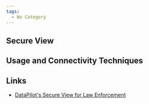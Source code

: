```yaml
---
tags:
  - No Category
---
```

## Secure View

## Usage and Connectivity Techniques

## Links

- [DataPilot's Secure View for Law
  Enforcement](http://www.susteen.com/lawenforcement.htm)